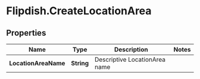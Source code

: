 # Flipdish.CreateLocationArea

## Properties

Name | Type | Description | Notes
------------ | ------------- | ------------- | -------------
**LocationAreaName** | **String** | Descriptive LocationArea name | 


